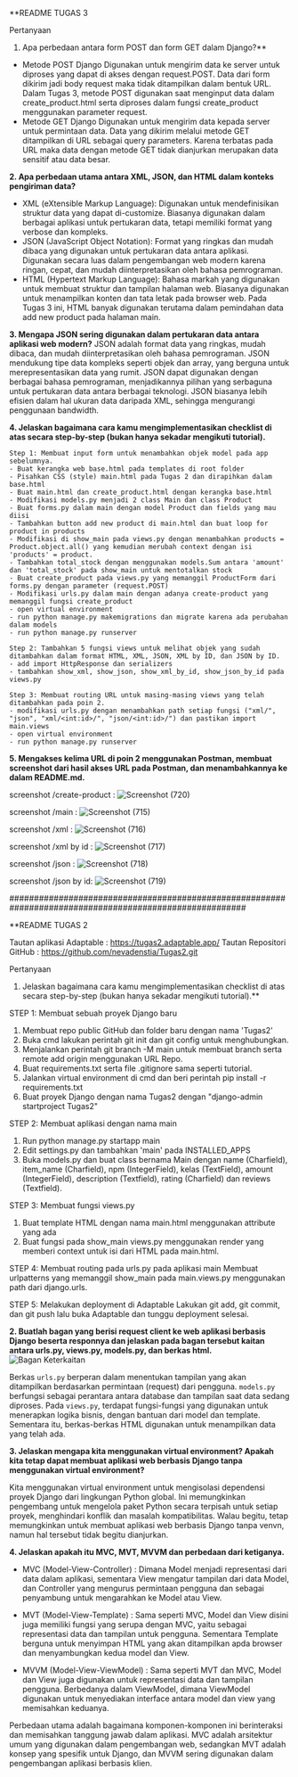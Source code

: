 **README TUGAS 3

Pertanyaan
1. Apa perbedaan antara form POST dan form GET dalam Django?**
- Metode POST Django
Digunakan untuk mengirim data ke server untuk diproses yang dapat di akses dengan request.POST. Data dari form dikirim jadi body request maka tidak ditampilkan dalam bentuk URL. Dalam Tugas 3, metode POST digunakan saat menginput data dalam create_product.html serta diproses dalam fungsi create_product menggunakan parameter request.
- Metode GET Django
Digunakan untuk mengirim data kepada server untuk permintaan data. Data yang dikirim melalui metode GET ditampilkan di URL sebagai query parameters. Karena terbatas pada URL maka data dengan metode GET tidak dianjurkan merupakan data sensitif atau data besar.

**2. Apa perbedaan utama antara XML, JSON, dan HTML dalam konteks pengiriman data?**
- XML (eXtensible Markup Language): Digunakan untuk mendefinisikan struktur data yang dapat di-customize. Biasanya digunakan dalam berbagai aplikasi untuk pertukaran data, tetapi memiliki format yang verbose dan kompleks.
- JSON (JavaScript Object Notation): Format yang ringkas dan mudah dibaca yang digunakan untuk pertukaran data antara aplikasi. Digunakan secara luas dalam pengembangan web modern karena ringan, cepat, dan mudah diinterpretasikan oleh bahasa pemrograman.
- HTML (Hypertext Markup Language): Bahasa markah yang digunakan untuk membuat struktur dan tampilan halaman web. Biasanya digunakan untuk menampilkan konten dan tata letak pada browser web. Pada Tugas 3 ini, HTML banyak digunakan terutama dalam pemindahan data add new product pada halaman main.

**3. Mengapa JSON sering digunakan dalam pertukaran data antara aplikasi web modern?**
JSON adalah format data yang ringkas, mudah dibaca, dan mudah diinterpretasikan oleh bahasa pemrograman. JSON mendukung tipe data kompleks seperti objek dan array, yang berguna untuk merepresentasikan data yang rumit. JSON dapat digunakan dengan berbagai bahasa pemrograman, menjadikannya pilihan yang serbaguna untuk pertukaran data antara berbagai teknologi. JSON biasanya lebih efisien dalam hal ukuran data daripada XML, sehingga mengurangi penggunaan bandwidth.

**4. Jelaskan bagaimana cara kamu mengimplementasikan checklist di atas secara step-by-step (bukan hanya sekadar mengikuti tutorial).**

	Step 1: Membuat input form untuk menambahkan objek model pada app sebelumnya.
	- Buat kerangka web base.html pada templates di root folder
	- Pisahkan CSS (style) main.html pada Tugas 2 dan dirapihkan dalam base.html
	- Buat main.html dan create_product.html dengan kerangka base.html
	- Modifikasi models.py menjadi 2 class Main dan class Product
	- Buat forms.py dalam main dengan model Product dan fields yang mau diisi
	- Tambahkan button add new product di main.html dan buat loop for product in products
	- Modifikasi di show_main pada views.py dengan menambahkan products = Product.object.all() yang kemudian merubah context dengan isi 'products' = product.
	- Tambahkan total_stock dengan menggunakan models.Sum antara 'amount' dan 'total_stock' pada show_main untuk mentotalkan stock
	- Buat create_product pada views.py yang memanggil ProductForm dari forms.py dengan parameter (request.POST)
	- Modifikasi urls.py dalam main dengan adanya create-product yang memanggil fungsi create_product
	- open virtual environment
	- run python manage.py makemigrations dan migrate karena ada perubahan dalam models
	- run python manage.py runserver
		  
	Step 2: Tambahkan 5 fungsi views untuk melihat objek yang sudah ditambahkan dalam format HTML, XML, JSON, XML by ID, dan JSON by ID.
	- add import HttpResponse dan serializers
	- tambahkan show_xml, show_json, show_xml_by_id, show_json_by_id pada views.py
	  
	Step 3: Membuat routing URL untuk masing-masing views yang telah ditambahkan pada poin 2.
	- modifikasi urls.py dengan menambahkan path setiap fungsi ("xml/", "json", "xml/<int:id>/", "json/<int:id>/") dan pastikan import main.views
	- open virtual environment
	- run python manage.py runserver
  
**5. Mengakses kelima URL di poin 2 menggunakan Postman, membuat screenshot dari hasil akses URL pada Postman, dan menambahkannya ke dalam README.md.**

screenshot /create-product :
![Screenshot (720)](https://github.com/nevadenstia/Tugas2/assets/125188477/0db916cb-2a60-43b5-ac84-d66f3141ebe0)

screenshot /main :
![Screenshot (715)](https://github.com/nevadenstia/Tugas2/assets/125188477/b6ae302d-165c-4cfd-9a2d-17c87019d7b2)

screenshot /xml :
![Screenshot (716)](https://github.com/nevadenstia/Tugas2/assets/125188477/9fd7089d-33e9-4dc6-9472-8558988dfd33)

screenshot /xml by id :
![Screenshot (717)](https://github.com/nevadenstia/Tugas2/assets/125188477/1e0c46df-3100-4db8-941b-65cd3aad217a)

screenshot /json :
![Screenshot (718)](https://github.com/nevadenstia/Tugas2/assets/125188477/683af63a-96a9-4602-a5ed-9db575b63636)

screenshot /json by id:
![Screenshot (719)](https://github.com/nevadenstia/Tugas2/assets/125188477/2e9711c9-143f-4096-b8bd-1a49be8da09f)

########################################################################################################

**README TUGAS 2

Tautan aplikasi Adaptable 	: https://tugas2.adaptable.app/
Tautan Repositori GitHub 	: https://github.com/nevadenstia/Tugas2.git

Pertanyaan
1. Jelaskan bagaimana cara kamu mengimplementasikan checklist di atas secara step-by-step (bukan hanya sekadar mengikuti tutorial).**

STEP 1: Membuat sebuah proyek Django baru
1. Membuat repo public GitHub dan folder baru dengan nama 'Tugas2'
2. Buka cmd lakukan perintah git init dan git config untuk menghubungkan.
3. Menjalankan perintah git branch -M main untuk membuat branch serta remote add origin menggunakan URL Repo.
4. Buat requirements.txt serta file .gitignore sama seperti tutorial.
5. Jalankan virtual environment di cmd dan beri perintah pip install -r requirements.txt
6. Buat proyek Django dengan nama Tugas2 dengan "django-admin startproject Tugas2"

STEP 2: Membuat aplikasi dengan nama main
1. Run python manage.py startapp main
2. Edit settings.py dan tambahkan 'main' pada INSTALLED_APPS
3. Buka models.py dan buat class bernama Main dengan name (Charfield), item_name (Charfield), npm (IntegerField), kelas (TextField), amount (IntegerField), description (Textfield), rating (Charfield) dan reviews (Textfield).

STEP 3: Membuat fungsi views.py
1. Buat template HTML dengan nama main.html menggunakan attribute yang ada
2. Buat fungsi pada show_main views.py menggunakan render yang memberi context untuk isi dari HTML pada main.html.

STEP 4: Membuat routing pada urls.py pada aplikasi main
Membuat urlpatterns yang memanggil show_main pada main.views.py menggunakan path dari django.urls.

STEP 5: Melakukan deployment di Adaptable
Lakukan git add, git commit, dan git push lalu buka Adaptable dan tunggu deployment selesai.


**2. Buatlah bagan yang berisi request client ke web aplikasi berbasis Django beserta responnya dan jelaskan pada bagan tersebut kaitan antara urls.py, views.py, models.py, dan berkas html.**
![Bagan Keterkaitan](https://github.com/nevadenstia/Tugas2/assets/125188477/eb4cbe12-3f17-4bb8-9c53-aa3b999ac05f)

Berkas `urls.py` berperan dalam menentukan tampilan yang akan ditampilkan berdasarkan permintaan (request) dari pengguna.
`models.py` berfungsi sebagai perantara antara database dan tampilan saat data sedang diproses.
Pada `views.py`, terdapat fungsi-fungsi yang digunakan untuk menerapkan logika bisnis, dengan bantuan dari model dan template.
Sementara itu, berkas-berkas HTML digunakan untuk menampilkan data yang telah ada.

**3. Jelaskan mengapa kita menggunakan virtual environment? Apakah kita tetap dapat membuat aplikasi web berbasis Django tanpa menggunakan virtual environment?**

Kita menggunakan virtual environment untuk mengisolasi dependensi proyek Django dari lingkungan Python global. Ini memungkinkan pengembang untuk mengelola paket Python secara terpisah untuk setiap proyek, menghindari konflik dan masalah kompatibilitas. Walau begitu, tetap memungkinkan untuk membuat aplikasi web berbasis Django tanpa venvn, namun hal tersebut tidak begitu dianjurkan.

**4. Jelaskan apakah itu MVC, MVT, MVVM dan perbedaan dari ketiganya.**
- MVC (Model-View-Controller) : Dimana Model menjadi representasi dari data dalam aplikasi, sementara View mengatur tampilan dari data Model, dan Controller yang mengurus permintaan pengguna dan sebagai penyambung untuk mengarahkan ke Model atau View.

- MVT (Model-View-Template) : Sama seperti MVC, Model dan View disini juga memiliki fungsi yang serupa dengan MVC, yaitu sebagai representasi data dan tampilan untuk pengguna. Sementara Template berguna untuk menyimpan HTML yang akan ditampilkan apda browser dan menyambungkan kedua model dan View.

- MVVM (Model-View-ViewModel) : Sama seperti MVT dan MVC, Model dan View juga digunakan untuk representasi data dan tampilan pengguna. Berbedanya dalam ViewModel, dimana ViewModel digunakan untuk menyediakan interface antara model dan view yang memisahkan keduanya.

Perbedaan utama adalah bagaimana komponen-komponen ini berinteraksi dan memisahkan tanggung jawab dalam aplikasi. MVC adalah arsitektur umum yang digunakan dalam pengembangan web, sedangkan MVT adalah konsep yang spesifik untuk Django, dan MVVM sering digunakan dalam pengembangan aplikasi berbasis klien.
